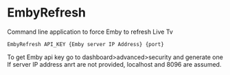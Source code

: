 # EmbyRefresh

Command line application to force Emby to refresh Live Tv
```
EmbyRefresh API_KEY {Emby server IP Address} {port}
```

To get Emby api key go to dashboard>advanced>security and generate one
If server IP address anrt are not provided, localhost and 8096 are assumed.
